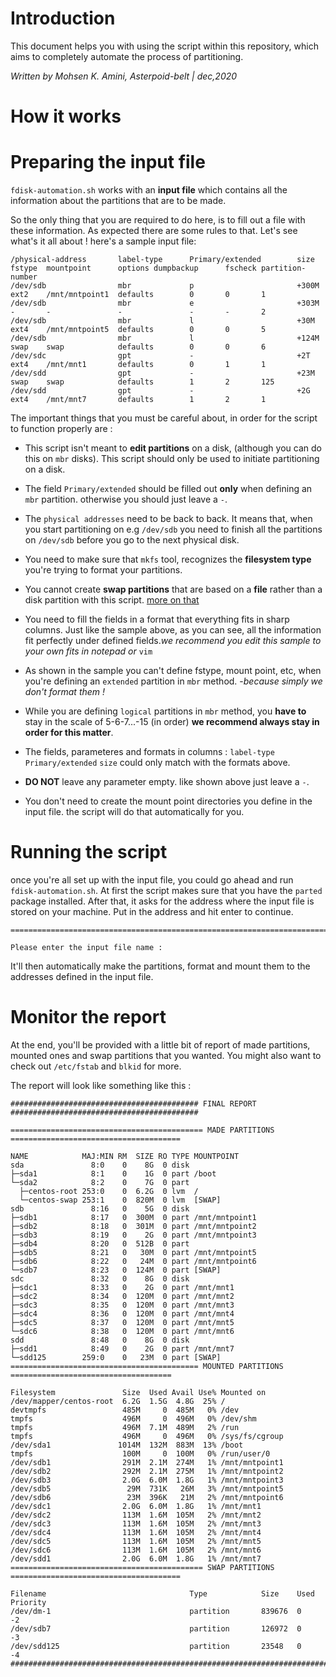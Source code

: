 # Introduction
This document helps you with using the script within this repository, which aims to completely automate the process of partitioning.

_Written by Mohsen K. Amini, Asterpoid-belt | dec,2020_

# How it works
# Preparing the input file
`fdisk-automation.sh` works with an **input file** which contains all the information about the partitions that are to be made.

So the only thing that you are required to do here, is to fill out a file with these information. As expected there are some rules to that. Let's see what's it all about !
here's a sample input file:
~~~
/physical-address       label-type      Primary/extended        size    fstype  mountpoint      options dumpbackup      fscheck partition-number
/dev/sdb                mbr             p                       +300M   ext2    /mnt/mntpoint1  defaults        0       0       1
/dev/sdb                mbr             e                       +303M   -       -               -               -       -       2
/dev/sdb                mbr             l                       +30M    ext4    /mnt/mntpoint5  defaults        0       0       5
/dev/sdb                mbr             l                       +124M   swap    swap            defaults        0       0       6
/dev/sdc                gpt             -                       +2T     ext4    /mnt/mnt1       defaults        0       1       1
/dev/sdd                gpt             -                       +23M    swap    swap            defaults        1       2       125
/dev/sdd                gpt             -                       +2G     ext4    /mnt/mnt7       defaults        1       2       1
~~~
The important things that you must be careful about, in order for the script to function properly are :

- This script isn't meant to **edit partitions** on a disk, (although you can do this on `mbr` disks). This script should only be used to initiate partitioning on a disk.

- The field `Primary/extended` should be filled out **only** when defining an `mbr` partition. otherwise you should just leave a `-`.
 
- The `physical addresses` need to be back to back. It means that, when you start partitioning on e.g `/dev/sdb` you need to finish all the partitions on `/dev/sdb` before you go to the next physical disk.

- You need to make sure that `mkfs` tool, recognizes the **filesystem type** you're trying to format your partitions.

- You cannot create **swap partitions** that are based on a **file** rather than a disk partition with this script. [more on that](https://docs.alfresco.com/3.4/tasks/swap-space-lin.html)

- You need to fill the fields in a format that everything fits in sharp columns. Just like the sample above, as you can see, all the information fit perfectly under defined fields._we recommend you edit this sample to your own fits in notepad or_ `vim`

- As shown in the sample you can't define fstype, mount point, etc, when you're defining an `extended` partition in `mbr` method. -_because simply we don't format them !_

- While you are defining `logical` partitions in `mbr` method, you **have to** stay in the scale of 5-6-7...-15 (in order) **we recommend always stay in order for this matter**.

- The fields, parameteres and formats in columns : `label-type` `Primary/extended` `size` could only match with the formats above.

- **DO NOT** leave any parameter empty. like shown above just leave a `-`.

- You don't need to create the mount point directories you define in the input file. the script will do that automatically for you.

# Running the script
once you're all set up with the input file, you could go ahead and run ` fdisk-automation.sh`. At first the script makes sure that you have the `parted` package installed. After that, it asks for the address where the input file is stored on your machine. Put in the address and hit enter to continue.
~~~
==================================================================================================

Please enter the input file name :
~~~
It'll then automatically make the partitions, format and mount them to the addresses defined in the input file.

# Monitor the report
At the end, you'll be provided with a little bit of report of made partitions, mounted ones and swap partitions that you wanted.
You might also want to check out `/etc/fstab` and `blkid` for more.

The report will look like something like this :
~~~
########################################## FINAL REPORT ##########################################

=========================================== MADE PARTITIONS ======================================

NAME            MAJ:MIN RM  SIZE RO TYPE MOUNTPOINT
sda               8:0    0    8G  0 disk
├─sda1            8:1    0    1G  0 part /boot
└─sda2            8:2    0    7G  0 part
  ├─centos-root 253:0    0  6.2G  0 lvm  /
  └─centos-swap 253:1    0  820M  0 lvm  [SWAP]
sdb               8:16   0    5G  0 disk
├─sdb1            8:17   0  300M  0 part /mnt/mntpoint1
├─sdb2            8:18   0  301M  0 part /mnt/mntpoint2
├─sdb3            8:19   0    2G  0 part /mnt/mntpoint3
├─sdb4            8:20   0  512B  0 part
├─sdb5            8:21   0   30M  0 part /mnt/mntpoint5
├─sdb6            8:22   0   24M  0 part /mnt/mntpoint6
└─sdb7            8:23   0  124M  0 part [SWAP]
sdc               8:32   0    8G  0 disk
├─sdc1            8:33   0    2G  0 part /mnt/mnt1
├─sdc2            8:34   0  120M  0 part /mnt/mnt2
├─sdc3            8:35   0  120M  0 part /mnt/mnt3
├─sdc4            8:36   0  120M  0 part /mnt/mnt4
├─sdc5            8:37   0  120M  0 part /mnt/mnt5
└─sdc6            8:38   0  120M  0 part /mnt/mnt6
sdd               8:48   0    8G  0 disk
├─sdd1            8:49   0    2G  0 part /mnt/mnt7
└─sdd125        259:0    0   23M  0 part [SWAP]
========================================== MOUNTED PARTITIONS ====================================

Filesystem               Size  Used Avail Use% Mounted on
/dev/mapper/centos-root  6.2G  1.5G  4.8G  25% /
devtmpfs                 485M     0  485M   0% /dev
tmpfs                    496M     0  496M   0% /dev/shm
tmpfs                    496M  7.1M  489M   2% /run
tmpfs                    496M     0  496M   0% /sys/fs/cgroup
/dev/sda1               1014M  132M  883M  13% /boot
tmpfs                    100M     0  100M   0% /run/user/0
/dev/sdb1                291M  2.1M  274M   1% /mnt/mntpoint1
/dev/sdb2                292M  2.1M  275M   1% /mnt/mntpoint2
/dev/sdb3                2.0G  6.0M  1.8G   1% /mnt/mntpoint3
/dev/sdb5                 29M  731K   26M   3% /mnt/mntpoint5
/dev/sdb6                 23M  396K   21M   2% /mnt/mntpoint6
/dev/sdc1                2.0G  6.0M  1.8G   1% /mnt/mnt1
/dev/sdc2                113M  1.6M  105M   2% /mnt/mnt2
/dev/sdc3                113M  1.6M  105M   2% /mnt/mnt3
/dev/sdc4                113M  1.6M  105M   2% /mnt/mnt4
/dev/sdc5                113M  1.6M  105M   2% /mnt/mnt5
/dev/sdc6                113M  1.6M  105M   2% /mnt/mnt6
/dev/sdd1                2.0G  6.0M  1.8G   1% /mnt/mnt7
=========================================== SWAP PARTITIONS ======================================

Filename                                Type            Size    Used    Priority
/dev/dm-1                               partition       839676  0       -2
/dev/sdb7                               partition       126972  0       -3
/dev/sdd125                             partition       23548   0       -4
##################################################################################################

~~~


